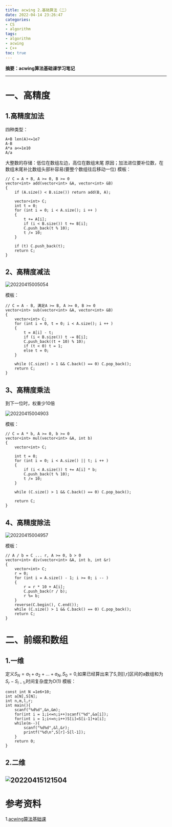 ```yaml
---
title: acwing 2.基础算法（二）
date: 2022-04-14 23:26:47
categories:
- CS
- algorithm
tags:
- algorithm
- acwing
- C++
toc: true
---
```

**摘要：acwing算法基础课学习笔记**
<!-- more -->
---
# 一、高精度
## 1.高精度加法
四种类型：
```
A+B len(A)<=1e7
A-B 
A*a a<=1e10
A/a
```
大整数的存储：低位在数组左边，高位在数组末尾
原因；加法进位要补位数，在数组末尾补比数组头部补容易(要整个数组往后移动一位)
模板：
```
// C = A + B, A >= 0, B >= 0
vector<int> add(vector<int> &A, vector<int> &B)
{
    if (A.size() < B.size()) return add(B, A);

    vector<int> C;
    int t = 0;
    for (int i = 0; i < A.size(); i ++ )
    {
        t += A[i];
        if (i < B.size()) t += B[i];
        C.push_back(t % 10);
        t /= 10;
    }

    if (t) C.push_back(t);
    return C;
}
```
## 2、高精度减法
![20220415005054](https://cdn.jsdelivr.net/gh/zhangsx19/PicBed/images_for_blogs20220415005054.png)

模板：
```
// C = A - B, 满足A >= B, A >= 0, B >= 0
vector<int> sub(vector<int> &A, vector<int> &B)
{
    vector<int> C;
    for (int i = 0, t = 0; i < A.size(); i ++ )
    {
        t = A[i] - t;
        if (i < B.size()) t -= B[i];
        C.push_back((t + 10) % 10);
        if (t < 0) t = 1;
        else t = 0;
    }

    while (C.size() > 1 && C.back() == 0) C.pop_back();
    return C;
}
```
## 3、高精度乘法
到下一位时，权重少10倍

![20220415004903](https://cdn.jsdelivr.net/gh/zhangsx19/PicBed/images_for_blogs20220415004903.png)

模板：
```
// C = A * b, A >= 0, b >= 0
vector<int> mul(vector<int> &A, int b)
{
    vector<int> C;

    int t = 0;
    for (int i = 0; i < A.size() || t; i ++ )
    {
        if (i < A.size()) t += A[i] * b;
        C.push_back(t % 10);
        t /= 10;
    }

    while (C.size() > 1 && C.back() == 0) C.pop_back();

    return C;
}

```
## 4、高精度除法
![20220415004957](https://cdn.jsdelivr.net/gh/zhangsx19/PicBed/images_for_blogs20220415004957.png)

模板：
```
// A / b = C ... r, A >= 0, b > 0
vector<int> div(vector<int> &A, int b, int &r)
{
    vector<int> C;
    r = 0;
    for (int i = A.size() - 1; i >= 0; i -- )
    {
        r = r * 10 + A[i];
        C.push_back(r / b);
        r %= b;
    }
    reverse(C.begin(), C.end());
    while (C.size() > 1 && C.back() == 0) C.pop_back();
    return C;
}
```
# 二、前缀和数组
## 1.一维
定义$S_N = a_1+a_2+...+a_N,S_0=0$,如果已经算出来了S,则[l,r]区间的a数组和为$S_r-S_{l-1}$,时间复杂度为O(1)
模板：
```
const int N =1e6+10;
int a[N],S[N];
int n,m,l,r;
int main(){
    scanf("%d%d",&n,&m);
    for(int i = 1;i<=n;i++)scanf("%d",&a[i]);
    for(int i = 1;i<=n;i++)S[i]=S[i-1]+a[i];
    while(m--){
        scanf("%d%d",&l,&r);
        printf("%d\n",S[r]-S[l-1]);
    }
    return 0;
}
```
## 2.二维
![20220415121504](https://cdn.jsdelivr.net/gh/zhangsx19/PicBed/images_for_blogs20220415121504.png)
---

# 参考资料
1.[acwing算法基础课](https://www.acwing.com/)